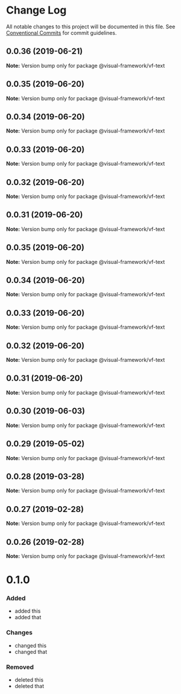 # Change Log

All notable changes to this project will be documented in this file.
See [Conventional Commits](https://conventionalcommits.org) for commit guidelines.

## 0.0.36 (2019-06-21)

**Note:** Version bump only for package @visual-framework/vf-text





## 0.0.35 (2019-06-20)

**Note:** Version bump only for package @visual-framework/vf-text





## 0.0.34 (2019-06-20)

**Note:** Version bump only for package @visual-framework/vf-text





## 0.0.33 (2019-06-20)

**Note:** Version bump only for package @visual-framework/vf-text





## 0.0.32 (2019-06-20)

**Note:** Version bump only for package @visual-framework/vf-text





## 0.0.31 (2019-06-20)

**Note:** Version bump only for package @visual-framework/vf-text





## 0.0.35 (2019-06-20)

**Note:** Version bump only for package @visual-framework/vf-text





## 0.0.34 (2019-06-20)

**Note:** Version bump only for package @visual-framework/vf-text





## 0.0.33 (2019-06-20)

**Note:** Version bump only for package @visual-framework/vf-text





## 0.0.32 (2019-06-20)

**Note:** Version bump only for package @visual-framework/vf-text





## 0.0.31 (2019-06-20)

**Note:** Version bump only for package @visual-framework/vf-text





## 0.0.30 (2019-06-03)

**Note:** Version bump only for package @visual-framework/vf-text





## 0.0.29 (2019-05-02)

**Note:** Version bump only for package @visual-framework/vf-text





## 0.0.28 (2019-03-28)

**Note:** Version bump only for package @visual-framework/vf-text





## 0.0.27 (2019-02-28)

**Note:** Version bump only for package @visual-framework/vf-text





## 0.0.26 (2019-02-28)

**Note:** Version bump only for package @visual-framework/vf-text





# 0.1.0

### Added
- added this
- added that

### Changes

- changed this
- changed that

### Removed

- deleted this
- deleted that
